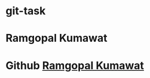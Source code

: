 # git-task

# Ramgopal Kumawat

# Github <a href="https://github.com/kumawatramgopal?tab=repositories">Ramgopal Kumawat</a>
